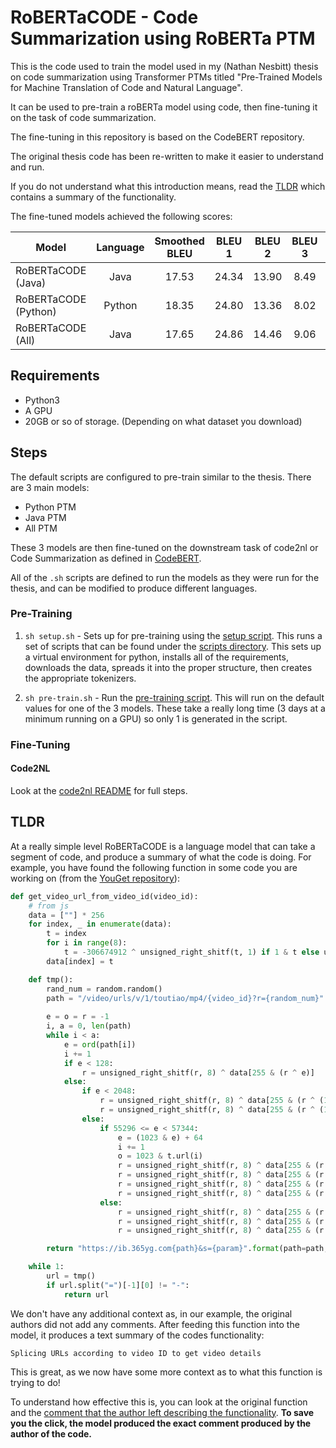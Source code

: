 # RoBERTaCODE - Code Summarization using RoBERTa PTM
This is the code used to train the model used in my (Nathan Nesbitt) thesis
on code summarization using Transformer PTMs titled "Pre-Trained Models for 
Machine Translation of Code and Natural Language".

It can be used to pre-train a roBERTa model using code, then fine-tuning it on 
the task of code summarization.

The fine-tuning in this repository is based on the CodeBERT repository. 

The original thesis code has been re-written to make it easier to understand and
run.

If you do not understand what this introduction means, read the [TLDR](#TLDR) 
which contains a summary of the functionality.

The fine-tuned models achieved the following scores:

| Model                  | Language   | Smoothed BLEU | BLEU 1 | BLEU 2 | BLEU 3 | BLEU 4 | METEOR | ROUGE_L | CIDEr |
| ------------------     |:----------:| :------------:| :-----:| :-----:| :-----:| :-----:| :-----:| :------:| -----:|
| RoBERTaCODE (Java)     |    Java    |     17.53     |  24.34 |  13.90 |  8.49  |  5.49  |  19.38 |  34.27  | 0.85  |
| RoBERTaCODE (Python)   |   Python   |     18.35     |  24.80 |  13.36 |  8.02  |  5.20  |  19.44 |  34.47  | 0.88  |
| RoBERTaCODE (All)      |    Java    |     17.65     |  24.86 |  14.46 |  9.06  |  6.01  |  19.40 |  33.95  | 0.91  |



## Requirements
- Python3
- A GPU
- 20GB or so of storage. (Depending on what dataset you download)

## Steps

The default scripts are configured to pre-train similar to the thesis. There
are 3 main models:

- Python PTM
- Java PTM
- All PTM

These 3 models are then fine-tuned on the downstream task of code2nl or Code
Summarization as defined in [CodeBERT](https://github.com/microsoft/CodeBERT).

All of the `.sh` scripts are defined to run the models as they were run for 
the thesis, and can be modified to produce different languages.

### Pre-Training

1. `sh setup.sh` - Sets up for pre-training using the [setup script](setup.sh). This runs a set of scripts that can be found under the [scripts directory](./scripts/). This sets up a virtual environment for python, installs all of the requirements, downloads the data, spreads it into the proper structure, then creates the appropriate tokenizers.

2. `sh pre-train.sh` - Run the [pre-training script](./pre_train/pre-train.sh). This will run 
    on the default values for one of the 3 models. These take a really long time (3 days at a
    minimum running on a GPU) so only 1 is generated in the script.

### Fine-Tuning

#### Code2NL
Look at the [code2nl README](./code2nl/README.md) for full steps.

## TLDR
At a really simple level RoBERTaCODE is a language model that can take a segment 
of code, and produce a summary of what the code is doing. For example, you have
found the following function in some code you are working on (from the [YouGet 
repository](https://github.com/soimort/you-get)):

```py
def get_video_url_from_video_id(video_id):
    # from js
    data = [""] * 256
    for index, _ in enumerate(data):
        t = index
        for i in range(8):
            t = -306674912 ^ unsigned_right_shitf(t, 1) if 1 & t else unsigned_right_shitf(t, 1)
        data[index] = t

    def tmp():
        rand_num = random.random()
        path = "/video/urls/v/1/toutiao/mp4/{video_id}?r={random_num}".format(video_id=video_id,
                                                                              random_num=str(rand_num)[2:])
        e = o = r = -1
        i, a = 0, len(path)
        while i < a:
            e = ord(path[i])
            i += 1
            if e < 128:
                r = unsigned_right_shitf(r, 8) ^ data[255 & (r ^ e)]
            else:
                if e < 2048:
                    r = unsigned_right_shitf(r, 8) ^ data[255 & (r ^ (192 | e >> 6 & 31))]
                    r = unsigned_right_shitf(r, 8) ^ data[255 & (r ^ (128 | 63 & e))]
                else:
                    if 55296 <= e < 57344:
                        e = (1023 & e) + 64
                        i += 1
                        o = 1023 & t.url(i)
                        r = unsigned_right_shitf(r, 8) ^ data[255 & (r ^ (240 | e >> 8 & 7))]
                        r = unsigned_right_shitf(r, 8) ^ data[255 & (r ^ (128 | e >> 2 & 63))]
                        r = unsigned_right_shitf(r, 8) ^ data[255 & (r ^ (128 | o >> 6 & 15 | (3 & e) << 4))]
                        r = unsigned_right_shitf(r, 8) ^ data[255 & (r ^ (128 | 63 & o))]
                    else:
                        r = unsigned_right_shitf(r, 8) ^ data[255 & (r ^ (224 | e >> 12 & 15))]
                        r = unsigned_right_shitf(r, 8) ^ data[255 & (r ^ (128 | e >> 6 & 63))]
                        r = unsigned_right_shitf(r, 8) ^ data[255 & (r ^ (128 | 63 & e))]

        return "https://ib.365yg.com{path}&s={param}".format(path=path, param=unsigned_right_shitf(r ^ -1, 0))

    while 1:
        url = tmp()
        if url.split("=")[-1][0] != "-":
            return url
```
 
We don't have any additional context as, in our example, the original authors 
did not add any comments. After feeding this function into the model, it 
produces a text summary of the codes functionality:

```
Splicing URLs according to video ID to get video details
```

This is great, as we now have some more context as to what this function is 
trying to do!

To understand how effective this is, you can look at the original
function and the [comment that the author left describing the functionality](https://github.com/soimort/you-get/blob/b746ac01c9f39de94cac2d56f665285b0523b974/src/you_get/extractors/ixigua.py#L35).
**To save you the click, the model produced the exact comment produced by the author of the code.**

